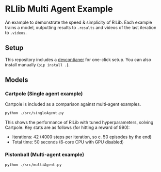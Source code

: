 # RLlib Multi Agent Example

An example to demonstrate the speed & simplicity of RlLib. Each example trains a
model, outputting results to `.results` and videos of the last iteration to
`.videos`.

## Setup

This repository includes a [devcontianer](https://containers.dev/) for one-click
setup. You can also install manually (`pip install .`).

## Models

### Cartpole (Single agent example)

Cartpole is included as a comparison against multi-agent examples.

```bash
python ./src/singleAgent.py
```

This shows the performance of RlLib with tuned hyperparameters, solving
Cartpole. Key stats are as follows (for hitting a reward of 990):

 - Iterations: 42 (4000 steps per iteration, so c. 50 episodes by the end)
 - Total time: 50 seconds (6-core CPU with GPU disabled)

### Pistonball (Multi-agent example)

```bash
python ./src/multiAgent.py
```
